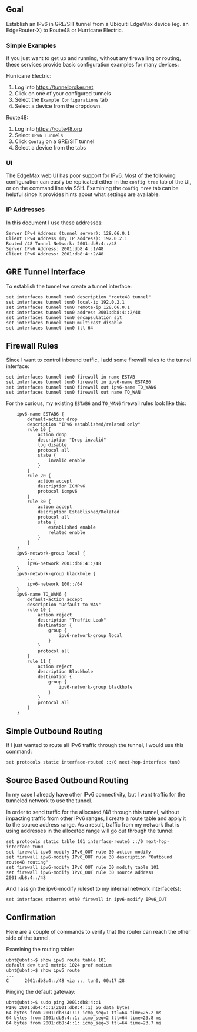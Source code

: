 ## Goal

Establish an IPv6 in GRE/SIT tunnel from a Ubiquiti
EdgeMax device (eg. an EdgeRouter-X) to Route48 or
Hurricane Electric.

### Simple Examples

If you just want to get up and running, without any
firewalling or routing, these services provide basic
configuration examples for many devices:

Hurricane Electric:

1. Log into https://tunnelbroker.net
2. Click on one of your configured tunnels
3. Select the `Example Configurations` tab
4. Select a device from the dropdown.

Route48:

1. Log into https://route48.org
2. Select `IPv6 Tunnels`
3. Click `Config` on a GRE/SIT tunnel
4. Select a device from the tabs

### UI

The EdgeMax web UI has poor support for IPv6.  Most of
the following configuration can easily be replicated
either in the `config tree` tab of the UI, or on the
command line via SSH.  Examining the `config tree` tab
can be helpful since it provides hints about what settings
are available.

### IP Addresses

In this document I use these addresses:

```
Server IPv4 Address (tunnel server): 128.66.0.1
Client IPv4 Address (my IP address): 192.0.2.1
Routed /48 Tunnel Network: 2001:db8:4::/48
Server IPv6 Address: 2001:db8:4::1/48
Client IPv6 Address: 2001:db8:4::2/48
```

## GRE Tunnel Interface

To establish the tunnel we create a tunnel interface:

```
set interfaces tunnel tun0 description "route48 tunnel"
set interfaces tunnel tun0 local-ip 192.0.2.1
set interfaces tunnel tun0 remote-ip 128.66.0.1 
set interfaces tunnel tun0 address 2001:db8:4::2/48
set interfaces tunnel tun0 encapsulation sit           
set interfaces tunnel tun0 multicast disable     
set interfaces tunnel tun0 ttl 64     
```

## Firewall Rules

Since I want to control inbound traffic, I add some
firewall rules to the tunnel interface:

```
set interfaces tunnel tun0 firewall in name ESTAB
set interfaces tunnel tun0 firewall in ipv6-name ESTAB6
set interfaces tunnel tun0 firewall out ipv6-name TO_WAN6
set interfaces tunnel tun0 firewall out name TO_WAN      
```

For the curious, my existing `ESTAB6` and `TO_WAN6` firewall
rules look like this:

```
    ipv6-name ESTAB6 {
        default-action drop
        description "IPv6 established/related only"
        rule 10 {
            action drop
            description "Drop invalid"
            log disable
            protocol all
            state {
                invalid enable
            }
        }
        rule 20 {
            action accept
            description ICMPv6
            protocol icmpv6
        }
        rule 30 {
            action accept
            description Established/Related
            protocol all
            state {
                established enable
                related enable
            }
        }
    }
    ipv6-network-group local {
        ...
        ipv6-network 2001:db8:4::/48
    }
    ipv6-network-group blackhole {
        ...
        ipv6-network 100::/64
    }
    ipv6-name TO_WAN6 {
        default-action accept
        description "Default to WAN"
        rule 10 {
            action reject
            description "Traffic Leak"
            destination {
                group {
                    ipv6-network-group local
                }
            }
            protocol all
        }
        rule 11 {
            action reject
            description Blackhole
            destination {
                group {
                    ipv6-network-group blackhole
                }
            }
            protocol all
        }
    }
```

## Simple Outbound Routing

If I just wanted to route all IPv6 traffic through the tunnel, I
would use this command:

```
set protocols static interface-route6 ::/0 next-hop-interface tun0
```

## Source Based Outbound Routing

In my case I already have other IPv6 connectivity, but I want traffic
for the tunneled network to use the tunnel.

In order to send traffic for the allocated /48 through this tunnel,
without impacting traffic from other IPv6 ranges, I create a route
table and apply it to the source address range.  As a result, traffic
from my network that is using addresses in the allocated range will
go out through the tunnel:

```
set protocols static table 101 interface-route6 ::/0 next-hop-interface tun0
set firewall ipv6-modify IPv6_OUT rule 30 action modify 
set firewall ipv6-modify IPv6_OUT rule 30 description "Outbound route48 routing"
set firewall ipv6-modify IPv6_OUT rule 30 modify table 101                      
set firewall ipv6-modify IPv6_OUT rule 30 source address 2001:db8:4::/48
```

And I assign the ipv6-modify ruleset to my internal network interface(s):

```
set interfaces ethernet eth0 firewall in ipv6-modify IPv6_OUT
```

## Confirmation

Here are a couple of commands to verify that the router can reach the
other side of the tunnel.

Examining the routing table:

```
ubnt@ubnt:~$ show ipv6 route table 101
default dev tun0 metric 1024 pref medium
ubnt@ubnt:~$ show ipv6 route
...
C      2001:db8:4::/48 via ::, tun0, 00:17:28
```

Pinging the default gateway:

```
ubnt@ubnt:~$ sudo ping 2001:db8:4::1
PING 2001:db4:4::1(2001:db8:4::1) 56 data bytes
64 bytes from 2001:db8:4::1: icmp_seq=1 ttl=64 time=25.2 ms
64 bytes from 2001:db8:4::1: icmp_seq=2 ttl=64 time=23.8 ms
64 bytes from 2001:db8:4::1: icmp_seq=3 ttl=64 time=23.7 ms
```
